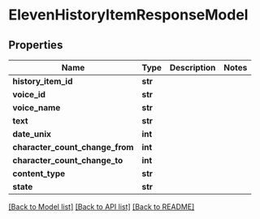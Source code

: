 # ElevenHistoryItemResponseModel

## Properties
Name | Type | Description | Notes
------------ | ------------- | ------------- | -------------
**history_item_id** | **str** |  | 
**voice_id** | **str** |  | 
**voice_name** | **str** |  | 
**text** | **str** |  | 
**date_unix** | **int** |  | 
**character_count_change_from** | **int** |  | 
**character_count_change_to** | **int** |  | 
**content_type** | **str** |  | 
**state** | **str** |  | 

[[Back to Model list]](../README.md#documentation-for-models) [[Back to API list]](../README.md#documentation-for-api-endpoints) [[Back to README]](../README.md)

